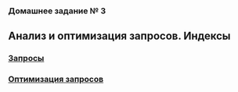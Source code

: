 ### Домашнее задание № 3 ###   
## Анализ и оптимизация запросов. Индексы ##   
### [Запросы](Queries.md) ###   
### [Оптимизация запросов](Optimization.md) ###   
  
